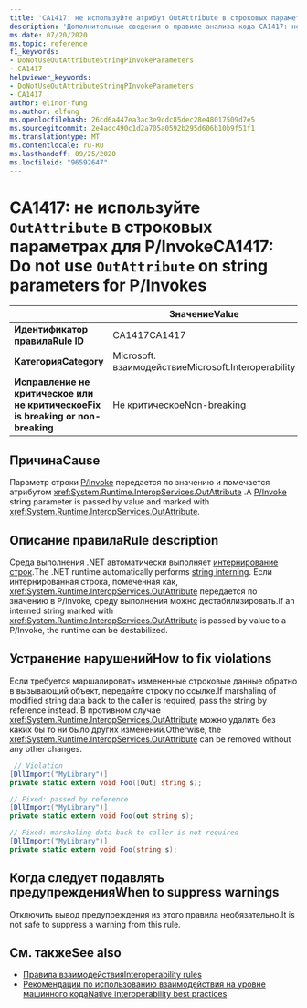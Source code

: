```yaml
---
title: 'CA1417: не используйте атрибут OutAttribute в строковых параметрах для P/Invoke (анализ кода)'
description: 'Дополнительные сведения о правиле анализа кода CA1417: не используйте атрибут OutAttribute в строковых параметрах для P/Invoke'
ms.date: 07/20/2020
ms.topic: reference
f1_keywords:
- DoNotUseOutAttributeStringPInvokeParameters
- CA1417
helpviewer_keywords:
- DoNotUseOutAttributeStringPInvokeParameters
- CA1417
author: elinor-fung
ms.author: elfung
ms.openlocfilehash: 26cd6a447ea3ac3e9cdc85dec28e48017509d7e5
ms.sourcegitcommit: 2e4adc490c1d2a705a0592b295d606b10b9f51f1
ms.translationtype: MT
ms.contentlocale: ru-RU
ms.lasthandoff: 09/25/2020
ms.locfileid: "96592647"
---
```

# <a name="ca1417-do-not-use-outattribute-on-string-parameters-for-pinvokes"></a><span data-ttu-id="a01ee-103">CA1417: не используйте `OutAttribute` в строковых параметрах для P/Invoke</span><span class="sxs-lookup"><span data-stu-id="a01ee-103">CA1417: Do not use `OutAttribute` on string parameters for P/Invokes</span></span>

| | <span data-ttu-id="a01ee-104">Значение</span><span class="sxs-lookup"><span data-stu-id="a01ee-104">Value</span></span> |
|-|-|
| <span data-ttu-id="a01ee-105">**Идентификатор правила**</span><span class="sxs-lookup"><span data-stu-id="a01ee-105">**Rule ID**</span></span> |<span data-ttu-id="a01ee-106">CA1417</span><span class="sxs-lookup"><span data-stu-id="a01ee-106">CA1417</span></span>|
| <span data-ttu-id="a01ee-107">**Категория**</span><span class="sxs-lookup"><span data-stu-id="a01ee-107">**Category**</span></span> |<span data-ttu-id="a01ee-108">Microsoft. взаимодействие</span><span class="sxs-lookup"><span data-stu-id="a01ee-108">Microsoft.Interoperability</span></span>|
| <span data-ttu-id="a01ee-109">**Исправление не критическое или не критическое**</span><span class="sxs-lookup"><span data-stu-id="a01ee-109">**Fix is breaking or non-breaking**</span></span> |<span data-ttu-id="a01ee-110">Не критическое</span><span class="sxs-lookup"><span data-stu-id="a01ee-110">Non-breaking</span></span>|

## <a name="cause"></a><span data-ttu-id="a01ee-111">Причина</span><span class="sxs-lookup"><span data-stu-id="a01ee-111">Cause</span></span>

<span data-ttu-id="a01ee-112">Параметр строки [P/Invoke](../../../standard/native-interop/pinvoke.md) передается по значению и помечается атрибутом <xref:System.Runtime.InteropServices.OutAttribute> .</span><span class="sxs-lookup"><span data-stu-id="a01ee-112">A [P/Invoke](../../../standard/native-interop/pinvoke.md) string parameter is passed by value and marked with <xref:System.Runtime.InteropServices.OutAttribute>.</span></span>

## <a name="rule-description"></a><span data-ttu-id="a01ee-113">Описание правила</span><span class="sxs-lookup"><span data-stu-id="a01ee-113">Rule description</span></span>

<span data-ttu-id="a01ee-114">Среда выполнения .NET автоматически выполняет [интернирование строк](/dotnet/api/system.string.intern#remarks).</span><span class="sxs-lookup"><span data-stu-id="a01ee-114">The .NET runtime automatically performs [string interning](/dotnet/api/system.string.intern#remarks).</span></span> <span data-ttu-id="a01ee-115">Если интернированная строка, помеченная как, <xref:System.Runtime.InteropServices.OutAttribute> передается по значению в P/Invoke, среду выполнения можно дестабилизировать.</span><span class="sxs-lookup"><span data-stu-id="a01ee-115">If an interned string marked with <xref:System.Runtime.InteropServices.OutAttribute> is passed by value to a P/Invoke, the runtime can be destabilized.</span></span>

## <a name="how-to-fix-violations"></a><span data-ttu-id="a01ee-116">Устранение нарушений</span><span class="sxs-lookup"><span data-stu-id="a01ee-116">How to fix violations</span></span>

<span data-ttu-id="a01ee-117">Если требуется маршалировать измененные строковые данные обратно в вызывающий объект, передайте строку по ссылке.</span><span class="sxs-lookup"><span data-stu-id="a01ee-117">If marshaling of modified string data back to the caller is required, pass the string by reference instead.</span></span> <span data-ttu-id="a01ee-118">В противном случае <xref:System.Runtime.InteropServices.OutAttribute> можно удалить без каких бы то ни было других изменений.</span><span class="sxs-lookup"><span data-stu-id="a01ee-118">Otherwise, the <xref:System.Runtime.InteropServices.OutAttribute> can be removed without any other changes.</span></span>

```csharp
 // Violation
[DllImport("MyLibrary")]
private static extern void Foo([Out] string s);

// Fixed: passed by reference
[DllImport("MyLibrary")]
private static extern void Foo(out string s);

// Fixed: marshaling data back to caller is not required
[DllImport("MyLibrary")]
private static extern void Foo(string s);
```

## <a name="when-to-suppress-warnings"></a><span data-ttu-id="a01ee-119">Когда следует подавлять предупреждения</span><span class="sxs-lookup"><span data-stu-id="a01ee-119">When to suppress warnings</span></span>

<span data-ttu-id="a01ee-120">Отключить вывод предупреждения из этого правила необязательно.</span><span class="sxs-lookup"><span data-stu-id="a01ee-120">It is not safe to suppress a warning from this rule.</span></span>

## <a name="see-also"></a><span data-ttu-id="a01ee-121">См. также</span><span class="sxs-lookup"><span data-stu-id="a01ee-121">See also</span></span>

- [<span data-ttu-id="a01ee-122">Правила взаимодействия</span><span class="sxs-lookup"><span data-stu-id="a01ee-122">Interoperability rules</span></span>](interoperability-warnings.md)
- [<span data-ttu-id="a01ee-123">Рекомендации по использованию взаимодействия на уровне машинного кода</span><span class="sxs-lookup"><span data-stu-id="a01ee-123">Native interoperability best practices</span></span>](../../../standard/native-interop/best-practices.md)
